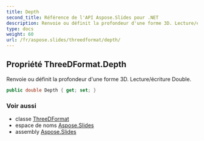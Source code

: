 ```yaml
---
title: Depth
second_title: Référence de l'API Aspose.Slides pour .NET
description: Renvoie ou définit la profondeur d'une forme 3D. Lecture/écriture Double.
type: docs
weight: 60
url: /fr/aspose.slides/threedformat/depth/
---
```


## Propriété ThreeDFormat.Depth

Renvoie ou définit la profondeur d'une forme 3D. Lecture/écriture Double.

```csharp
public double Depth { get; set; }
```

### Voir aussi

* classe [ThreeDFormat](../../threedformat)
* espace de noms [Aspose.Slides](../../threedformat)
* assembly [Aspose.Slides](../../../)

<!-- NE PAS ÉDITER : généré par xmldocmd pour Aspose.Slides.dll -->